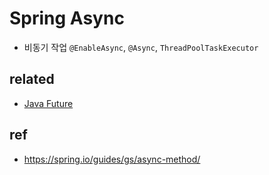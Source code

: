 # Spring Async
* 비동기 작업 `@EnableAsync`, `@Async`, `ThreadPoolTaskExecutor`

## related
* [Java Future](/mib/java/future)

## ref
* https://spring.io/guides/gs/async-method/
